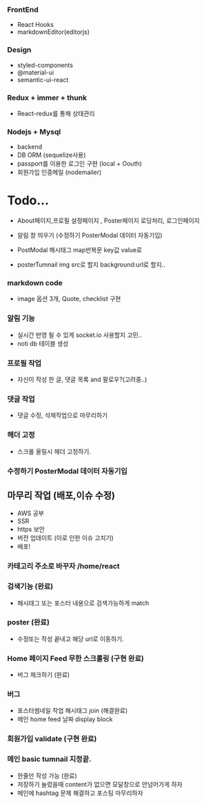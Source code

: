 ### FrontEnd
- React Hooks
- markdownEditor(editorjs)

### Design  
+ styled-components
+ @material-ui
+ semantic-ui-react

### Redux + immer + thunk
- React-redux를 통해 상태관리 

### Nodejs + Mysql
- backend
- DB ORM (sequelize사용)
- passport를 이용한 로그인 구현 (local + Oouth)
- 회원가입 인증메일 (nodemailer)





# Todo... 
- About페이지,프로필 설정페이지 , Poster페이지 로딩처리, 로그인페이지 
- 알림 창 띄우기 (수정하기 PosterModal 데이터 자동기입)



- PostModal 해시태그 map반복문 key값 value로
- posterTumnail img src로 할지 background:url로 할지..



### markdown code

- image 옵션 3개, Quote, checklist 구현

### 알림 기능
- 실시간 반영 될 수 있게 socket.io 사용할지 고민..
- noti db 테이블 생성

### 프로필 작업
- 자신이 작성 한 글, 댓글 목록 and 팔로우?(고려중..)



### 댓글 작업
- 댓글 수정, 삭제작업으로 마무리하기

### 헤더 고정
- 스크롤 올릴시 헤더 고정하기.

### 수정하기 PosterModal 데이터 자동기입


## 마무리 작업 (배포,이슈 수정)
  + AWS 공부
  + SSR 
  + https 보안 
  + 버전 업데이트 (이로 인한 이슈 고치기)
  + 배포!

### 카테고리 주소로 바꾸자 /home/react 

### 검색기능 (완료)
- 해시태그 또는 포스터 내용으로 검색가능하게 match

### poster (완료)
- 수정또는 작성 끝내고 해당 url로 이동하기.

### Home 페이지 Feed 무한 스크롤링 (구현 완료)
- 버그 체크하기 (완료)


### 버그 
- 포스터썸네일 작업 해시태그 join (해결완료)
- 메인 home feed 날짜 display block

### 회원가입 validate (구현 완료)

### 메인 basic tumnail 지정끝.
- 한줄만 작성 가능 (완료)
- 저장하기 눌렀을때 content가 없으면 모달창으로 안넘어가게 하자
- 메인에 hashtag 문제 해결하고 포스팅 마무리하자